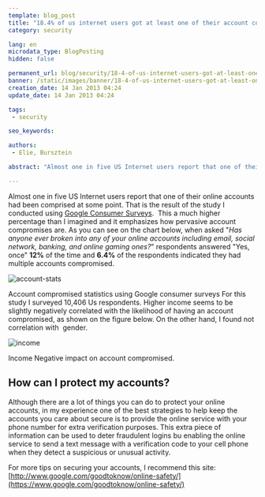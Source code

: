 ```yaml
---
template: blog_post
title: "18.4% of us internet users got at least one of their account compromised"
category: security

lang: en
microdata_type: BlogPosting
hidden: false

permanent_url: blog/security/18-4-of-us-internet-users-got-at-least-one-of-their-account-compromised
banner: /static/images/banner/18-4-of-us-internet-users-got-at-least-one-of-their-account-compromised.jpg
creation_date: 14 Jan 2013 04:24
update_date: 14 Jan 2013 04:24

tags: 
 - security

seo_keywords:

authors: 
 - Elie, Bursztein

abstract: "Almost one in five US Internet users report that one of their online accounts had been comprised at some point. That is the result of the study I conducted using Google Consumer Surveys.  This a much higher percentage than I imagined and it emphasizes how pervasive account compromises are."

---
```

Almost one in five US Internet users report that one of their online accounts had been comprised at some point. That is the result of the study I conducted using [Google Consumer Surveys](https://www.google.com/insights/consumersurveys/home).  This a much higher percentage than I imagined and it emphasizes how pervasive account compromises are.
As you can see on the chart below, when asked "*Has anyone ever broken into any of your online accounts including email, social network, banking, and online gaming ones?*" respondents answered "Yes, once" **12%** of the time and **6.4%** of the respondents indicated they had multiple accounts compromised.

![account-stats](/static/images/images/18-4-of-us-internet-users-got-at-least-one-of-their-account-compromised/account-compromised-statistics-2013.png) 
 
Account compromised statistics using Google consumer surveys
For this study I surveyed 10,406 Us respondents. Higher income seems to be slightly negatively correlated with the likelihood of having an account compromised, as shown on the figure below. On the other hand, I found not correlation with  gender.

![income](/static/images/images/18-4-of-us-internet-users-got-at-least-one-of-their-account-compromised/Income-impact-on-account-compromised.png) 

Income Negative impact on account compromised.
 
## How can I protect my accounts?

Although there are a lot of things you can do to protect your online accounts, in my experience one of the best strategies to help keep the accounts you care about secure is to provide the online service with your phone number for extra verification purposes. This extra piece of information can be used to deter fraudulent logins bu enabling the online service to send a text message with a verification code to your cell phone when they detect a suspicious or unusual activity.

For more tips on securing your accounts, I recommend this site: [http://www.google.com/goodtoknow/online-safety/](https://www.google.com/goodtoknow/online-safety/)
